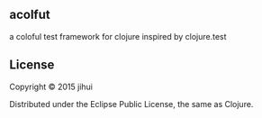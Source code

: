 ## acolfut

a coloful test framework for clojure inspired by clojure.test

## License

Copyright © 2015 jihui

Distributed under the Eclipse Public License, the same as Clojure.
